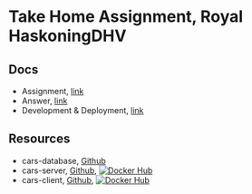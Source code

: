 # Take Home Assignment, Royal HaskoningDHV

## Docs

- Assignment, [link](Assignment.md)
- Answer, [link](Answer.md)
- Development & Deployment, [link](Development_Deployment.md)

## Resources

- cars-database, [Github](https://github.com/quanpan302/DHV-cars-database)
- cars-server, [Github](https://github.com/quanpan302/DHV-cars-server), [![Docker Hub](https://img.shields.io/docker/cloud/build/quanpan302/dhv-cars-server?style=flat-square)](https://hub.docker.com/r/quanpan302/DHV-cars-server)
- cars-client, [Github](https://github.com/quanpan302/DHV-cars-client), [![Docker Hub](https://img.shields.io/docker/cloud/build/quanpan302/dhv-cars-client?style=flat-square)](https://hub.docker.com/r/quanpan302/dhv-cars-client)
